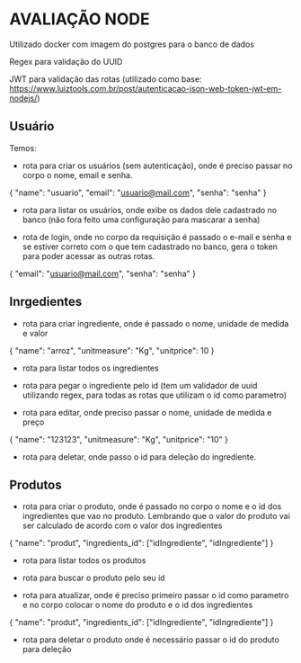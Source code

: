 # AVALIAÇÃO NODE

Utilizado docker com imagem do postgres para o banco de dados

Regex para validação do UUID

JWT para validação das rotas (utilizado como base: https://www.luiztools.com.br/post/autenticacao-json-web-token-jwt-em-nodejs/)

## Usuário

Temos:
- rota para criar os usuários (sem autenticação), onde é preciso passar no corpo o nome, email e senha.

{
	"name": "usuario",
	"email": "usuario@mail.com",
	"senha": "senha"
}

- rota para listar os usuários, onde exibe os dados dele cadastrado no banco (não fora feito uma configuração para mascarar a senha)

- rota de login, onde no corpo da requisição é passado o e-mail e senha e se estiver correto com o que tem cadastrado no banco, gera o token para poder acessar as outras rotas.

{
	"email": "usuario@mail.com",
	"senha": "senha"
}

## Inrgedientes

- rota para criar ingrediente, onde é passado o nome, unidade de medida e valor

{
	"name": "arroz",
	"unitmeasure": "Kg",
	"unitprice": 10
}

- rota para listar todos os ingredientes

- rota para pegar o ingrediente pelo id (tem um validador de uuid utilizando regex, para todas as rotas que utilizam o id como parametro)

- rota para editar, onde preciso passar o nome, unidade de medida e preço

{
	"name": "123123",
	"unitmeasure": "Kg",
	"unitprice": "10"
}

- rota para deletar, onde passo o id para deleção do ingrediente.

## Produtos

- rota para criar o produto, onde é passado no corpo o nome e o id dos ingredientes que vao no produto. Lembrando que o valor do produto vai ser calculado de acordo com o valor dos ingredientes

{
	"name": "produt",
	"ingredients_id": ["idIngrediente", "idIngrediente"]
}

- rota para listar todos os produtos

- rota para buscar o produto pelo seu id

- rota para atualizar, onde é preciso primeiro passar o id como parametro e no corpo colocar o nome do produto e o id dos ingredientes

{
	"name": "produt",
	"ingredients_id": ["idIngrediente", "idIngrediente"]
}

- rota para deletar o produto onde é necessário passar o id do produto para deleção

